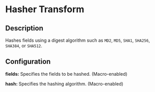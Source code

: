 # Hasher Transform


Description
-----------
Hashes fields using a digest algorithm such as ``MD2``, ``MD5``, ``SHA1``, ``SHA256``, ``SHA384``, or ``SHA512``.


Configuration
-------------
**fields:** Specifies the fields to be hashed. (Macro-enabled)

**hash:** Specifies the hashing algorithm. (Macro-enabled)
